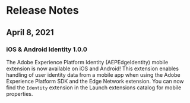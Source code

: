 # Release Notes

## April 8, 2021

### iOS & Android Identity 1.0.0

The Adobe Experience Platform Identity (AEPEdgeIdentity\) mobile extension is now available on iOS and Android! This extension enables handling of user identity data from a mobile app when using the Adobe Experience Platform SDK and the Edge Network extension. You can now find the `Identity` extension in the Launch extensions catalog for mobile properties.